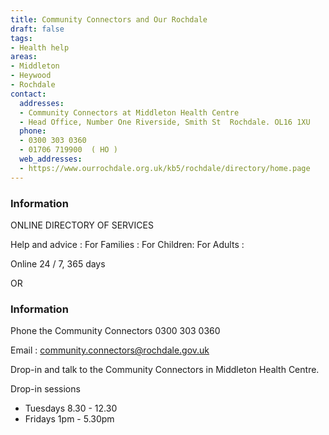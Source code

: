 ```yaml
---
title: Community Connectors and Our Rochdale
draft: false
tags:
- Health help
areas:
- Middleton
- Heywood
- Rochdale
contact:
  addresses:
  - Community Connectors at Middleton Health Centre
  - Head Office, Number One Riverside, Smith St  Rochdale. OL16 1XU
  phone:
  - 0300 303 0360
  - 01706 719900  ( HO )
  web_addresses:
  - https://www.ourrochdale.org.uk/kb5/rochdale/directory/home.page
---
```


### Information
ONLINE DIRECTORY OF SERVICES

Help and advice : For Families : 
For Children: For Adults :

Online 24 / 7, 365 days

OR

### Information
Phone the Community Connectors 0300 303 0360

Email : community.connectors@rochdale.gov.uk

Drop-in and talk to the Community Connectors
in Middleton Health Centre.

Drop-in sessions 

* Tuesdays 8.30 - 12.30
* Fridays  1pm - 5.30pm


